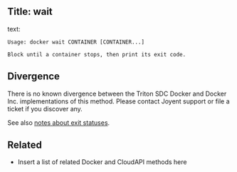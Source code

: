 Title: wait
----
text:

    Usage: docker wait CONTAINER [CONTAINER...]

    Block until a container stops, then print its exit code.

## Divergence

There is no known divergence between the Triton SDC Docker and Docker Inc. implementations of this method. Please contact Joyent support or file a ticket if you discover any.

See also [notes about exit statuses](../divergence.md).

## Related

- Insert a list of related Docker and CloudAPI methods here